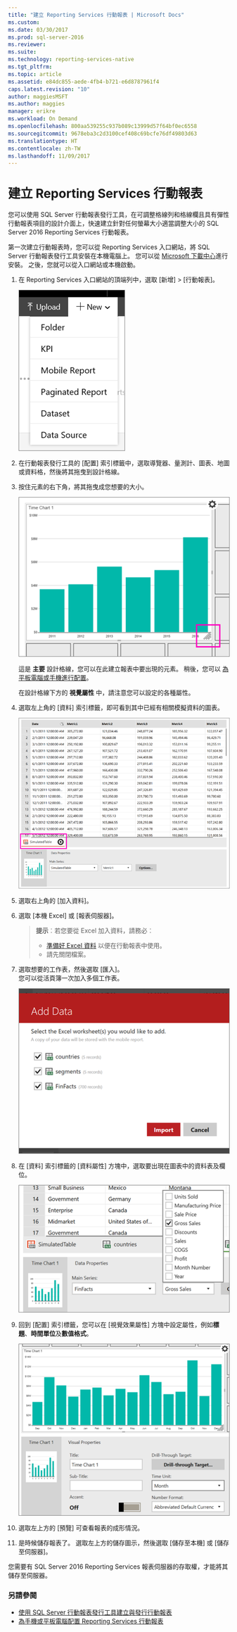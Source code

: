 ```yaml
---
title: "建立 Reporting Services 行動報表 | Microsoft Docs"
ms.custom: 
ms.date: 03/30/2017
ms.prod: sql-server-2016
ms.reviewer: 
ms.suite: 
ms.technology: reporting-services-native
ms.tgt_pltfrm: 
ms.topic: article
ms.assetid: e84dc855-aede-4fb4-b721-e6d8787961f4
caps.latest.revision: "10"
author: maggiesMSFT
ms.author: maggies
manager: erikre
ms.workload: On Demand
ms.openlocfilehash: 800aa539255c937b089c13999d57f64bf0ec6558
ms.sourcegitcommit: 9678eba3c2d3100cef408c69bcfe76df49803d63
ms.translationtype: HT
ms.contentlocale: zh-TW
ms.lasthandoff: 11/09/2017
---
```

# <a name="create-a-reporting-services-mobile-report"></a>建立 Reporting Services 行動報表
您可以使用 SQL Server 行動報表發行工具，在可調整格線列和格線欄且具有彈性行動報表項目的設計介面上，快速建立針對任何螢幕大小適當調整大小的 SQL Server 2016 Reporting Services 行動報表。  
  
第一次建立行動報表時，您可以從 Reporting Services 入口網站，將 SQL Server 行動報表發行工具安裝在本機電腦上。 您可以從 [Microsoft 下載中心](http://go.microsoft.com/fwlink/?LinkID=733527)進行安裝。 之後，您就可以從入口網站或本機啟動。   
    
1. 在 Reporting Services 入口網站的頂端列中，選取 [新增] > [行動報表]。  
  
   ![PBI_SSMRP_NewMenu](../../reporting-services/mobile-reports/media/pbi-ssmrp-newmenu.png)  
     
2. 在行動報表發行工具的 [配置] 索引標籤中，選取導覽器、量測計、圖表、地圖或資料格，然後將其拖曳到設計格線。  
  
3. 按住元素的右下角，將其拖曳成您想要的大小。  
  
   ![SSMRP_ResizeChart](../../reporting-services/mobile-reports/media/ssmrp-resizechart.png)  
  
   這是 **主要** 設計格線，您可以在此建立報表中要出現的元素。 稍後，您可以 [為平板電腦或手機進行配置](../../reporting-services/mobile-reports/lay-out-a-reporting-services-mobile-report-for-phone-or-tablet.md)。     
     
   在設計格線下方的 **視覺屬性** 中，請注意您可以設定的各種屬性。  
     
4. 選取左上角的 [資料] 索引標籤，即可看到其中已經有相關模擬資料的圖表。   
  
   ![SSMRP_SimTable](../../reporting-services/mobile-reports/media/ssmrp-simtable.png)  
  
5. 選取右上角的 [加入資料]。  
  
6. 選取 [本機 Excel] 或 [報表伺服器]。  
  
   >**提示**︰若您要從 Excel 加入資料，請務必︰  
    >* [準備好 Excel 資料](../../reporting-services/mobile-reports/prepare-excel-data-for-reporting-services-mobile-reports.md) 以便在行動報表中使用。  
    >* 請先關閉檔案。  
7. 選取想要的工作表，然後選取 [匯入]。   
   您可以從活頁簿一次加入多個工作表。  
    
     ![SSMRP_AddExcelData](../../reporting-services/mobile-reports/media/ssmrp-addexceldata.png)  
  
8. 在 [資料] 索引標籤的 [資料屬性] 方塊中，選取要出現在圖表中的資料表及欄位。  
  
   ![SSMRP_DataProps](../../reporting-services/mobile-reports/media/ssmrp-dataprops.png)  
  
9. 回到 [配置] 索引標籤，您可以在 [視覺效果屬性] 方塊中設定屬性，例如**標題**、**時間單位**及**數值格式**。  
  
   ![SSMRP_ChartVizProps](../../reporting-services/mobile-reports/media/ssmrp-chartvizprops.png)  
    
10. 選取左上方的 [預覽] 可查看報表的成形情況。  
  
11. 是時候儲存報表了。 選取左上方的儲存圖示，然後選取 [儲存至本機] 或 [儲存至伺服器]。  
  
   您需要有 SQL Server 2016 Reporting Services 報表伺服器的存取權，才能將其儲存至伺服器。  
     
   ### <a name="see-also"></a>另請參閱  
     
-   [使用 SQL Server 行動報表發行工具建立與發行行動報表](../../reporting-services/mobile-reports/create-mobile-reports-with-sql-server-mobile-report-publisher.md)  
-   [為手機或平板電腦配置 Reporting Services 行動報表](../../reporting-services/mobile-reports/lay-out-a-reporting-services-mobile-report-for-phone-or-tablet.md)  
  
   
